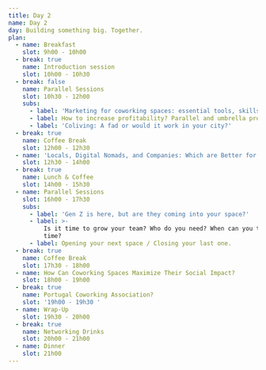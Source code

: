 ```yaml
---
title: Day 2
name: Day 2
day: Building something big. Together.
plan:
  - name: Breakfast
    slot: 9h00 - 10h00
  - break: true
    name: Introduction session
    slot: 10h00 - 10h30
  - break: false
    name: Parallel Sessions
    slot: 10h30 - 12h00
    subs:
      - label: 'Marketing for coworking spaces: essential tools, skills and techniques'
      - label: How to increase profitability? Parallel and umbrella projects.
      - label: 'Coliving: A fad or would it work in your city?'
  - break: true
    name: Coffee Break
    slot: 12h00 - 12h30
  - name: 'Locals, Digital Nomads, and Companies: Which are Better for Business?'
    slot: 12h30 - 14h00
  - break: true
    name: Lunch & Coffee
    slot: 14h00 - 15h30
  - name: Parallel Sessions
    slot: 16h00 - 17h30
    subs:
      - label: 'Gen Z is here, but are they coming into your space?'
      - label: >-
          Is it time to grow your team? Who do you need? When can you tell it's
          time?
      - label: Opening your next space / Closing your last one.
  - break: true
    name: Coffee Break
    slot: 17h30 - 18h00
  - name: How Can Coworking Spaces Maximize Their Social Impact?
    slot: 18h00 - 19h00
  - break: true
    name: Portugal Coworking Association?
    slot: '19h00 - 19h30 '
  - name: Wrap-Up
    slot: 19h30 - 20h00
  - break: true
    name: Networking Drinks
    slot: 20h00 - 21h00
  - name: Dinner
    slot: 21h00
---
```


